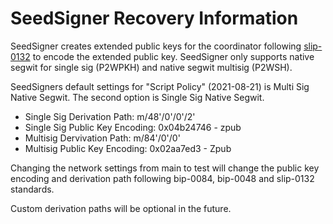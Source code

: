 # SeedSigner Recovery Information

SeedSigner creates extended public keys for the coordinator following [slip-0132](https://github.com/satoshilabs/slips/blob/master/slip-0132.md) to encode the extended public key. SeedSigner only supports native segwit for single sig (P2WPKH) and native segwit multisig (P2WSH).

SeedSigners default settings for "Script Policy" (2021-08-21) is Multi Sig Native Segwit. The second option is Single Sig Native Segwit.

- Single Sig Derivation Path: m/48'/0'/0'/2'
- Single Sig Public Key Encoding: 0x04b24746 - zpub
- Multisig Dervivation Path: m/84'/0'/0'
- Multisig Public Key Encoding: 0x02aa7ed3 - Zpub

Changing the network settings from main to test will change the public key encoding and derivation path following bip-0084, bip-0048 and slip-0132 standards.

Custom derivation paths will be optional in the future.
